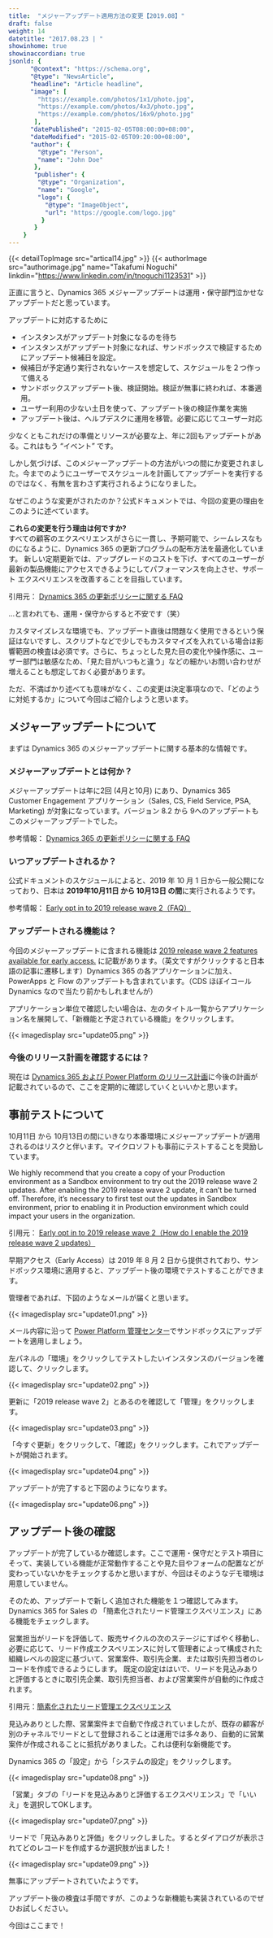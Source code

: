 ```yaml
---
title:  "メジャーアップデート適用方法の変更【2019.08】"
draft: false
weight: 14
datetitle: "2017.08.23 | "
showinhome: true
showinaccordian: true
jsonld: {
      "@context": "https://schema.org",
      "@type": "NewsArticle",
      "headline": "Article headline",
      "image": [
        "https://example.com/photos/1x1/photo.jpg",
        "https://example.com/photos/4x3/photo.jpg",
        "https://example.com/photos/16x9/photo.jpg"
       ],
      "datePublished": "2015-02-05T08:00:00+08:00",
      "dateModified": "2015-02-05T09:20:00+08:00",
      "author": {
        "@type": "Person",
        "name": "John Doe"
       },
       "publisher": {
        "@type": "Organization",
        "name": "Google",
        "logo": {
          "@type": "ImageObject",
          "url": "https://google.com/logo.jpg"
         }
       }
    }
---
```

{{< detailTopImage src="artical14.jpg" >}}
{{< authorImage src="authorimage.jpg" name="Takafumi Noguchi" linkdin="https://www.linkedin.com/in/tnoguchi1123531" >}}
<!-- Intro  -->
正直に言うと、Dynamics 365 メジャーアップデートは運用・保守部門泣かせなアップデートだと思っています。

アップデートに対応するために
* インスタンスがアップデート対象になるのを待ち
* インスタンスがアップデート対象になれば、サンドボックスで検証するためにアップデート候補日を設定。
* 候補日が予定通り実行されないケースを想定して、スケジュールを２つ作って備える
* サンドボックスアップデート後、検証開始。検証が無事に終われば、本番適用。
* ユーザー利用の少ない土日を使って、アップデート後の検証作業を実施
* アップデート後は、ヘルプデスクに運用を移管。必要に応じてユーザー対応

少なくともこれだけの準備とリソースが必要な上、年に2回もアップデートがある。これはもう “イベント” です。

しかし気づけば、このメジャーアップデートの方法がいつの間にか変更されました。今までのようにユーザーでスケジュールを計画してアップデートを実行するのではなく、有無を言わさず実行されるようになりました。

なぜこのような変更がされたのか？公式ドキュメントでは、今回の変更の理由をこのように述べています。

<!-- Quate Box -->
**これらの変更を行う理由は何ですか?**    
すべての顧客のエクスペリエンスがさらに一貫し、予期可能で、シームレスなものになるように、Dynamics 365 の更新プログラムの配布方法を最適化しています。 新しい定期更新では、アップグレードのコストを下げ、すべてのユーザーが最新の製品機能にアクセスできるようにしてパフォーマンスを向上させ、サポート エクスペリエンスを改善することを目指しています。

引用元： [Dynamics 365 の更新ポリシーに関する FAQ](https://docs.microsoft.com/ja-jp/dynamics365/get-started/faq-update-policy)

…と言われても、運用・保守からすると不安です（笑）

カスタマイズレスな環境でも、アップデート直後は問題なく使用できるという保証はないですし、スクリプトなどで少しでもカスタマイズを入れている場合は影響範囲の検査は必須です。さらに、ちょっとした見た目の変化や操作感に、ユーザー部門は敏感なため、「見た目がいつもと違う」などの細かいお問い合わせが増えることも想定しておく必要があります。

ただ、不満ばかり述べても意味がなく、この変更は決定事項なので、「どのように対処するか」について今回はご紹介しようと思います。


## メジャーアップデートについて
まずは Dynamics 365 のメジャーアップデートに関する基本的な情報です。

### メジャーアップデートとは何か？
メジャーアップデートは年に2回 (4月と10月) にあり、Dynamics 365 Customer Engagement アプリケーション（Sales, CS, Field Service, PSA, Marketing) が対象になっています。バージョン 8.2 から 9へのアップデートもこのメジャーアップデートでした。

参考情報： [Dynamics 365 の更新ポリシーに関する FAQ](https://docs.microsoft.com/ja-jp/dynamics365/get-started/faq-update-policy)

### いつアップデートされるか？
公式ドキュメントのスケジュールによると、2019 年 10 月 1 日から一般公開になっており、日本は **2019年10月11日 から 10月13日 の間**に実行されるようです。

参考情報： [Early opt in to 2019 release wave 2（FAQ）](https://docs.microsoft.com/ja-jp/power-platform/admin/preview-october-2019-updates#faq)

### アップデートされる機能は？
今回のメジャーアップデートに含まれる機能は [2019 release wave 2 features available for early access.](https://docs.microsoft.com/ja-jp/dynamics365-release-plan/2019wave2/features-ready-early-access) に記載があります。（英文ですがクリックすると日本語の記事に遷移します）Dynamics 365 の各アプリケーションに加え、PowerApps と Flow のアップデートも含まれています。（CDS ほぼイコール Dynamics なので当たり前かもしれませんが）

アプリケーション単位で確認したい場合は、左のタイトル一覧からアプリケーション名を展開して、「新機能と予定されている機能」をクリックします。

<!-- Image= update05.png -->
{{< imagedisplay src="update05.png" >}}

### 今後のリリース計画を確認するには？
現在は  [ Dynamics 365 および Power Platform のリリース計画](https://docs.microsoft.com/ja-jp/dynamics365/release-plans/index#pivot=pp-relplan&panel=pprelplan)に今後の計画が記載されているので、ここを定期的に確認していくといいかと思います。

## 事前テストについて
10月11日 から 10月13日の間にいきなり本番環境にメジャーアップデートが適用されるのはリスクと伴います。マイクロソフトも事前にテストすることを奨励しています。

<!-- Quate Box -->
We highly recommend that you create a copy of your Production environment as a Sandbox environment to try out the 2019 release wave 2 updates. After enabling the 2019 release wave 2 update, it can’t be turned off. Therefore, it’s necessary to first test out the updates in Sandbox environment, prior to enabling it in Production environment which could impact your users in the organization.

引用元： [Early opt in to 2019 release wave 2（How do I enable the 2019 release wave 2 updates）](https://docs.microsoft.com/ja-jp/power-platform/admin/preview-october-2019-updates#how-do-i-enable-the-2019-release-wave-2-updates)

早期アクセス（Early Access）は 2019 年 8 月 2 日から提供されており、サンドボックス環境に適用すると、アップデート後の環境でテストすることができます。

管理者であれば、下図のようなメールが届くと思います。
<!-- Image= update01.png -->
{{< imagedisplay src="update01.png" >}}

メール内容に沿って [ Power Platform 管理センター](https://admin.powerplatform.microsoft.com/)でサンドボックスにアップデートを適用しましょう。

左パネルの「環境」をクリックしてテストしたいインスタンスのバージョンを確認して、クリックします。
<!-- Image= update02.png -->
{{< imagedisplay src="update02.png" >}}

更新に「2019 release wave 2」とあるのを確認して「管理」をクリックします。
<!-- Image= update03.png -->
{{< imagedisplay src="update03.png" >}}

「今すぐ更新」をクリックして、「確認」をクリックします。これでアップデートが開始されます。
<!-- Image= update04.png -->
{{< imagedisplay src="update04.png" >}}

アップデートが完了すると下図のようになります。
<!-- Image= update06.png -->
{{< imagedisplay src="update06.png" >}}

## アップデート後の確認
アップデートが完了しているか確認します。ここで運用・保守だとテスト項目にそって、実装している機能が正常動作することや見た目やフォームの配置などが変わっていないかをチェックするかと思いますが、今回はそのようなデモ環境は用意していません。

そのため、アップデートで新しく追加された機能を１つ確認してみます。Dynamics 365 for Sales の 「簡素化されたリード管理エクスペリエンス」にある機能をチェックします。

<!-- Quate Box -->
営業担当がリードを評価して、販売サイクルの次のステージにすばやく移動し、必要に応じて、リード作成エクスペリエンスに対して管理者によって構成された組織レベルの設定に基づいて、営業案件、取引先企業、または取引先担当者のレコードを作成できるようにします。 既定の設定ははいで、リードを見込みありと評価するときに取引先企業、取引先担当者、および営業案件が自動的に作成されます。

引用元：[簡素化されたリード管理エクスペリエンス](https://docs.microsoft.com/ja-jp/dynamics365-release-plan/2019wave2/dynamics365-sales/simplified-lead-management-experience)

見込みありとした際、営業案件まで自動で作成されていましたが、既存の顧客が別のチャネルでリードとして登録されることは運用では多々あり、自動的に営業案件が作成されることに抵抗がありました。これは便利な新機能です。

Dynamics 365 の「設定」から「システムの設定」をクリックします。
<!-- Image= update08.png -->
{{< imagedisplay src="update08.png" >}}

「営業」タブの「リードを見込みありと評価するエクスペリエンス」で「いいえ」を選択してOKします。
<!-- Image= update07.png -->
{{< imagedisplay src="update07.png" >}}

リードで「見込みありと評価」をクリックしました。するとダイアログが表示されてどのレコードを作成するか選択肢が出ました！
<!-- Image= update09.png -->
{{< imagedisplay src="update09.png" >}}

無事にアップデートされていたようです。

アップデート後の検査は手間ですが、このような新機能も実装されているのでぜひお試しください。

今回はここまで！